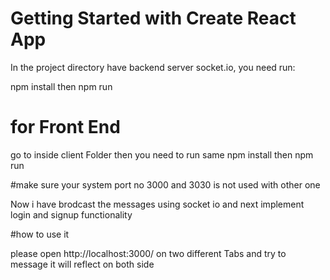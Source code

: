 # Getting Started with Create React App

In the project directory have backend server socket.io, you need run: 

npm install then npm run

# for Front End

go to inside client Folder then you need to run same npm install then npm run

#make sure your system port no 3000 and 3030 is not used with other one

Now i have brodcast the messages using socket io and next implement login and signup functionality

#how to use it

please open http://localhost:3000/ on two different Tabs and try to message it will reflect on both side 
